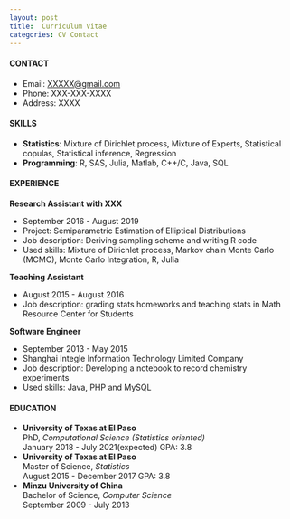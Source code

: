 ```yaml
---
layout: post
title:  Curriculum Vitae
categories: CV Contact
---
```



#### CONTACT

- Email: XXXXX@gmail.com
- Phone: XXX-XXX-XXXX   
- Address: XXXX

#### SKILLS

- **Statistics**: Mixture of Dirichlet process, Mixture of Experts, Statistical copulas, Statistical inference, Regression
- **Programming**: R, SAS, Julia, Matlab, C++/C, Java, SQL

#### EXPERIENCE

**Research Assistant with XXX**<br />
- September 2016 - August 2019<br />
- Project: Semiparametric Estimation of Elliptical Distributions <br />
- Job description: Deriving sampling scheme and writing R code<br />
- Used skills: Mixture of Dirichlet process, Markov chain Monte Carlo (MCMC), Monte Carlo Integration, R, Julia

**Teaching Assistant**

- August 2015 - August 2016<br />
- Job description: grading stats homeworks and teaching stats in Math Resource Center for Students

**Software Engineer**<br />
- September 2013 - May 2015<br />
- Shanghai Integle Information Technology Limited Company<br />
- Job description: Developing a notebook to record chemistry experiments <br />
- Used skills: Java, PHP and MySQL

#### EDUCATION

- **University of Texas at El Paso** <br />
  PhD, *Computational Science (Statistics oriented)*  <br />
  January 2018 - July 2021(expected)	GPA: 3.8
- **University of Texas at El Paso** <br />
  Master of Science, *Statistics* <br />
  August 2015 - December 2017	GPA: 3.8
- **Minzu University of China** <br />
  Bachelor of Science, *Computer Science* <br />
  September 2009 - July 2013 
